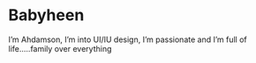 # Babyheen
I’m Ahdamson, I’m into UI/IU design, I’m passionate and I’m full of life.....family over everything 
